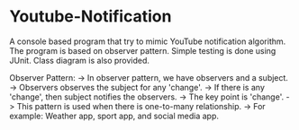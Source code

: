 # Youtube-Notification
 A console based program that try to mimic YouTube notification algorithm. The program is based on observer pattern. Simple testing is done using JUnit. Class diagram is also provided.
 
 Observer Pattern:
 -> In observer pattern, we have observers and a subject.
 -> Observers observes the subject for any 'change'.
 -> If there is any 'change', then subject notifies the observers.
 -> The key point is 'change'.
 -> This pattern is used when there is one-to-many relationship.
 -> For example: Weather app, sport app, and social media app. 
